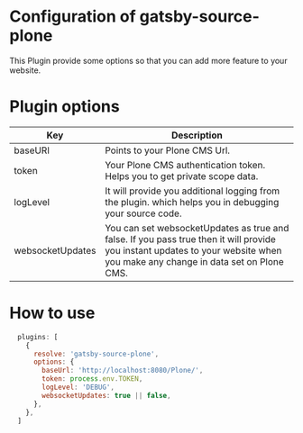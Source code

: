 # Configuration of gatsby-source-plone

This Plugin provide some options so that you can add more feature to your website.

# Plugin options
| Key | Description |
|---| --- |
| baseURl | Points to your Plone CMS Url. |
| token   | Your Plone CMS authentication token. Helps you to get private scope data. |
| logLevel| It will provide you additional logging from the plugin. which helps you in debugging your source code. |
| websocketUpdates | You can set websocketUpdates as true and false. If you pass true then it will provide you instant updates to your website when you make any change in data set on Plone CMS.

# How to use
```Javascript
  plugins: [
    {
      resolve: 'gatsby-source-plone',
      options: {
        baseUrl: 'http://localhost:8080/Plone/',
        token: process.env.TOKEN,
        logLevel: 'DEBUG',
        websocketUpdates: true || false,
      },
    },
  ]
```